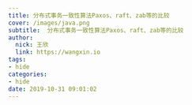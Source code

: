 ```yaml
---
title: 分布式事务一致性算法Paxos、raft、zab等的比较
cover: /images/java.png
subtitle:  分布式事务一致性算法Paxos、raft、zab等的比较
author: 
  nick: 王欣
  link: https://wangxin.io
tags: 
- hide
categories: 
- hide
date: 2019-10-31 09:01:02      
---
```

